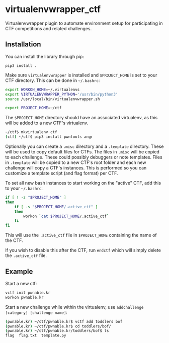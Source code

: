 # virtualenvwrapper_ctf

Virtualenvwrapper plugin to automate environment setup for participating in CTF competitions and related challenges.


## Installation

You can install the library through pip:
```
pip3 install .
```


Make sure `virtualenvwrapper` is installed and `$PROJECT_HOME` is set to your CTF directory.  This can be done in `~/.bashrc`:
```bash
export WORKON_HOME=~/.virtualenvs
export VIRTUALENVWRAPPER_PYTHON='/usr/bin/python3'
source /usr/local/bin/virtualenvwrapper.sh

export PROJECT_HOME=~/ctf
```


The `$PROJECT_HOME` directory should have an associated virtualenv, as this will be added to a new CTF's virtualenv.
```bash
~/ctf$ mkvirtualenv ctf
(ctf) ~/ctf$ pip3 install pwntools angr
```

Optionally you can create a `.misc` directory and a `.template` directory.  These will be used to copy default files for CTFs.
The files in `.misc` will be copied to each challenge. These could possibly debuggers or note templates.
Files in `.template` will be copied to a new CTF's root folder and each new challenge will copy a CTF's instances.  This is performed so you can customize a template script (and flag format) per CTF.


To set all new bash instances to start working on the "active" CTF, add this to your `~/.bashrc`:
```bash
if [ ! -z "$PROJECT_HOME" ]
then
    if [ -s "$PROJECT_HOME/.active_ctf" ]
    then
        workon `cat $PROJECT_HOME/.active_ctf`
    fi
fi
```
This will use the `.active_ctf` file in `$PROJECT_HOME` containing the name of the CTF.

If you wish to disable this after the CTF, run `endctf` which will simply delete the `.active_ctf` file.

## Example

Start a new ctf:
```bash
vctf init pwnable.kr
workon pwnable.kr
```

Start a new challenge while within the virtualenv, use `addchallenge [category] [challenge name]`:
```bash
(pwnable.kr) ~/ctf/pwnable.kr$ vctf add toddlers bof
(pwnable.kr) ~/ctf/pwnable.kr$ cd toddlers/bof/
(pwnable.kr) ~/ctf/pwnable.kr/toddlers/bof$ ls
flag  flag.txt  template.py
```
